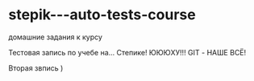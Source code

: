 # stepik---auto-tests-course
 домашние задания к курсу
 
 Тестовая запись по учебе на... Степике! ЮЮЮХУ!!! GIT - НАШЕ ВСЁ!
 
 Вторая звпись )